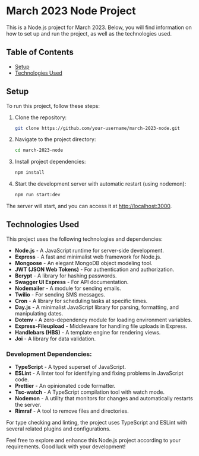 # March 2023 Node Project

This is a Node.js project for March 2023. Below, you will find information on how to set up and run the project, as well as the technologies used.

## Table of Contents
- [Setup](#setup)
- [Technologies Used](#technologies-used)

## Setup

To run this project, follow these steps:

1. Clone the repository:

   ```bash
   git clone https://github.com/your-username/march-2023-node.git
   ```

2. Navigate to the project directory:

   ```bash
   cd march-2023-node
   ```

3. Install project dependencies:

   ```bash
   npm install
   ```

4. Start the development server with automatic restart (using nodemon):

   ```bash
   npm run start:dev
   ```

The server will start, and you can access it at [http://localhost:3000](http://localhost:3000).

## Technologies Used

This project uses the following technologies and dependencies:

- **Node.js** - A JavaScript runtime for server-side development.
- **Express** - A fast and minimalist web framework for Node.js.
- **Mongoose** - An elegant MongoDB object modeling tool.
- **JWT (JSON Web Tokens)** - For authentication and authorization.
- **Bcrypt** - A library for hashing passwords.
- **Swagger UI Express** - For API documentation.
- **Nodemailer** - A module for sending emails.
- **Twilio** - For sending SMS messages.
- **Cron** - A library for scheduling tasks at specific times.
- **Day.js** - A minimalist JavaScript library for parsing, formatting, and manipulating dates.
- **Dotenv** - A zero-dependency module for loading environment variables.
- **Express-Fileupload** - Middleware for handling file uploads in Express.
- **Handlebars (HBS)** - A template engine for rendering views.
- **Joi** - A library for data validation.

### Development Dependencies:

- **TypeScript** - A typed superset of JavaScript.
- **ESLint** - A linter tool for identifying and fixing problems in JavaScript code.
- **Prettier** - An opinionated code formatter.
- **Tsc-watch** - A TypeScript compilation tool with watch mode.
- **Nodemon** - A utility that monitors for changes and automatically restarts the server.
- **Rimraf** - A tool to remove files and directories.

For type checking and linting, the project uses TypeScript and ESLint with several related plugins and configurations.

Feel free to explore and enhance this Node.js project according to your requirements. Good luck with your development!